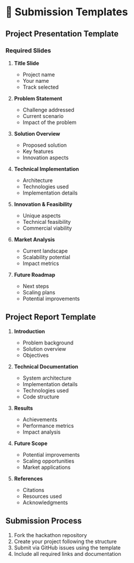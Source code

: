 # 📝 Submission Templates

## Project Presentation Template

### Required Slides
1. **Title Slide**
   - Project name
   - Your name
   - Track selected

2. **Problem Statement**
   - Challenge addressed
   - Current scenario
   - Impact of the problem

3. **Solution Overview**
   - Proposed solution
   - Key features
   - Innovation aspects

4. **Technical Implementation**
   - Architecture
   - Technologies used
   - Implementation details

5. **Innovation & Feasibility**
   - Unique aspects
   - Technical feasibility
   - Commercial viability

6. **Market Analysis**
   - Current landscape
   - Scalability potential
   - Impact metrics

7. **Future Roadmap**
   - Next steps
   - Scaling plans
   - Potential improvements

## Project Report Template

1. **Introduction**
   - Problem background
   - Solution overview
   - Objectives

2. **Technical Documentation**
   - System architecture
   - Implementation details
   - Technologies used
   - Code structure

3. **Results**
   - Achievements
   - Performance metrics
   - Impact analysis

4. **Future Scope**
   - Potential improvements
   - Scaling opportunities
   - Market applications

5. **References**
   - Citations
   - Resources used
   - Acknowledgments

## Submission Process
1. Fork the hackathon repository
2. Create your project following the structure
3. Submit via GitHub issues using the template
4. Include all required links and documentation